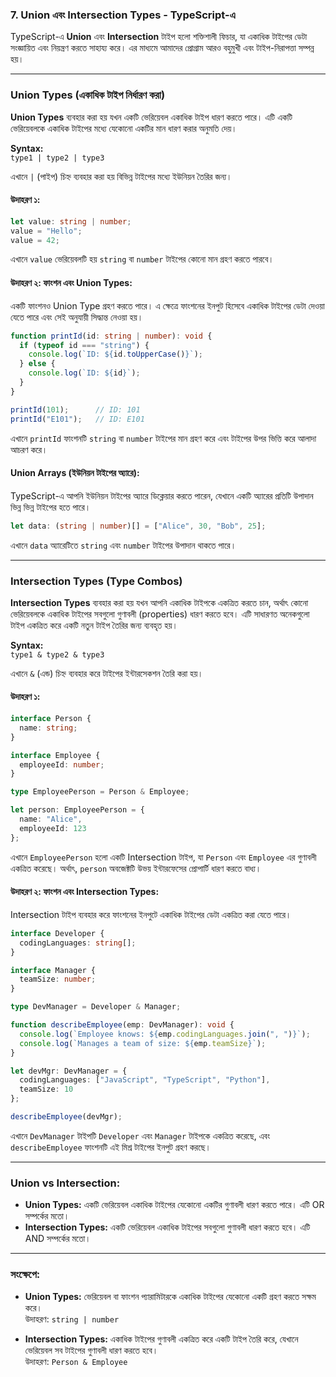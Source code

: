 ### **7. Union এবং Intersection Types** - TypeScript-এ

TypeScript-এ **Union** এবং **Intersection** টাইপ হলো শক্তিশালী ফিচার, যা একাধিক টাইপের ডেটা সংজ্ঞায়িত এবং নিয়ন্ত্রণ করতে সাহায্য করে। এর মাধ্যমে আমাদের প্রোগ্রাম আরও বহুমুখী এবং টাইপ-নিরাপত্তা সম্পন্ন হয়।

---

### **Union Types (একাধিক টাইপ নির্ধারণ করা)**

**Union Types** ব্যবহার করা হয় যখন একটি ভেরিয়েবল একাধিক টাইপ ধারণ করতে পারে। এটি একটি ভেরিয়েবলকে একাধিক টাইপের মধ্যে যেকোনো একটির মান ধারণ করার অনুমতি দেয়।

**Syntax:**  
`type1 | type2 | type3`

এখানে `|` (পাইপ) চিহ্ন ব্যবহার করা হয় বিভিন্ন টাইপের মধ্যে ইউনিয়ন তৈরির জন্য।

#### **উদাহরণ ১:**

```typescript
let value: string | number;
value = "Hello";
value = 42;
```

এখানে `value` ভেরিয়েবলটি হয় `string` বা `number` টাইপের কোনো মান গ্রহণ করতে পারবে।

#### **উদাহরণ ২: ফাংশন এবং Union Types:**

একটি ফাংশনও Union Type গ্রহণ করতে পারে। এ ক্ষেত্রে ফাংশনের ইনপুট হিসেবে একাধিক টাইপের ডেটা দেওয়া যেতে পারে এবং সেই অনুযায়ী সিদ্ধান্ত নেওয়া হয়।

```typescript
function printId(id: string | number): void {
  if (typeof id === "string") {
    console.log(`ID: ${id.toUpperCase()}`);
  } else {
    console.log(`ID: ${id}`);
  }
}

printId(101);      // ID: 101
printId("E101");   // ID: E101
```

এখানে `printId` ফাংশনটি `string` বা `number` টাইপের মান গ্রহণ করে এবং টাইপের উপর ভিত্তি করে আলাদা আচরণ করে।

#### **Union Arrays (ইউনিয়ন টাইপের অ্যারে):**

TypeScript-এ আপনি ইউনিয়ন টাইপের অ্যারে ডিক্লেয়ার করতে পারেন, যেখানে একটি অ্যারের প্রতিটি উপাদান ভিন্ন ভিন্ন টাইপের হতে পারে।

```typescript
let data: (string | number)[] = ["Alice", 30, "Bob", 25];
```

এখানে `data` অ্যারেটিতে `string` এবং `number` টাইপের উপাদান থাকতে পারে।

---

### **Intersection Types (Type Combos)**

**Intersection Types** ব্যবহার করা হয় যখন আপনি একাধিক টাইপকে একত্রিত করতে চান, অর্থাৎ কোনো ভেরিয়েবলকে একাধিক টাইপের সবগুলো গুণাবলী (properties) ধারণ করতে হবে। এটি সাধারণত অনেকগুলো টাইপ একত্রিত করে একটি নতুন টাইপ তৈরির জন্য ব্যবহৃত হয়।

**Syntax:**  
`type1 & type2 & type3`

এখানে `&` (এন্ড) চিহ্ন ব্যবহার করে টাইপের ইন্টারসেকশন তৈরি করা হয়।

#### **উদাহরণ ১:**

```typescript
interface Person {
  name: string;
}

interface Employee {
  employeeId: number;
}

type EmployeePerson = Person & Employee;

let person: EmployeePerson = {
  name: "Alice",
  employeeId: 123
};
```

এখানে `EmployeePerson` হলো একটি Intersection টাইপ, যা `Person` এবং `Employee` এর গুণাবলী একত্রিত করেছে। অর্থাৎ, `person` অবজেক্টটি উভয় ইন্টারফেসের প্রোপার্টি ধারণ করতে বাধ্য।

#### **উদাহরণ ২: ফাংশন এবং Intersection Types:**

Intersection টাইপ ব্যবহার করে ফাংশনের ইনপুটে একাধিক টাইপের ডেটা একত্রিত করা যেতে পারে।

```typescript
interface Developer {
  codingLanguages: string[];
}

interface Manager {
  teamSize: number;
}

type DevManager = Developer & Manager;

function describeEmployee(emp: DevManager): void {
  console.log(`Employee knows: ${emp.codingLanguages.join(", ")}`);
  console.log(`Manages a team of size: ${emp.teamSize}`);
}

let devMgr: DevManager = {
  codingLanguages: ["JavaScript", "TypeScript", "Python"],
  teamSize: 10
};

describeEmployee(devMgr);
```

এখানে `DevManager` টাইপটি `Developer` এবং `Manager` টাইপকে একত্রিত করেছে, এবং `describeEmployee` ফাংশনটি এই মিশ্র টাইপের ইনপুট গ্রহণ করছে।

---

### **Union vs Intersection:**

- **Union Types:** একটি ভেরিয়েবল একাধিক টাইপের যেকোনো একটির গুণাবলী ধারণ করতে পারে। এটি OR সম্পর্কের মতো।
- **Intersection Types:** একটি ভেরিয়েবল একাধিক টাইপের সবগুলো গুণাবলী ধারণ করতে হবে। এটি AND সম্পর্কের মতো।

---

### **সংক্ষেপে:**

- **Union Types:** ভেরিয়েবল বা ফাংশন প্যারামিটারকে একাধিক টাইপের যেকোনো একটি গ্রহণ করতে সক্ষম করে।  
  উদাহরণ: `string | number`

- **Intersection Types:** একাধিক টাইপের গুণাবলী একত্রিত করে একটি টাইপ তৈরি করে, যেখানে ভেরিয়েবল সব টাইপের গুণাবলী ধারণ করতে হবে।  
  উদাহরণ: `Person & Employee`
